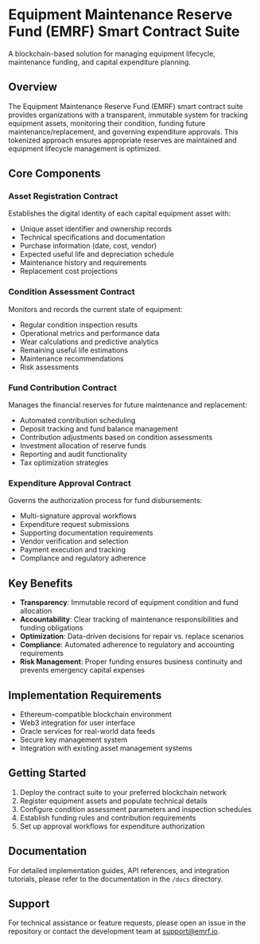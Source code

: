 # Equipment Maintenance Reserve Fund (EMRF) Smart Contract Suite

A blockchain-based solution for managing equipment lifecycle, maintenance funding, and capital expenditure planning.

## Overview

The Equipment Maintenance Reserve Fund (EMRF) smart contract suite provides organizations with a transparent, immutable system for tracking equipment assets, monitoring their condition, funding future maintenance/replacement, and governing expenditure approvals. This tokenized approach ensures appropriate reserves are maintained and equipment lifecycle management is optimized.

## Core Components

### Asset Registration Contract

Establishes the digital identity of each capital equipment asset with:
- Unique asset identifier and ownership records
- Technical specifications and documentation
- Purchase information (date, cost, vendor)
- Expected useful life and depreciation schedule
- Maintenance history and requirements
- Replacement cost projections

### Condition Assessment Contract

Monitors and records the current state of equipment:
- Regular condition inspection results
- Operational metrics and performance data
- Wear calculations and predictive analytics
- Remaining useful life estimations
- Maintenance recommendations
- Risk assessments

### Fund Contribution Contract

Manages the financial reserves for future maintenance and replacement:
- Automated contribution scheduling
- Deposit tracking and fund balance management
- Contribution adjustments based on condition assessments
- Investment allocation of reserve funds
- Reporting and audit functionality
- Tax optimization strategies

### Expenditure Approval Contract

Governs the authorization process for fund disbursements:
- Multi-signature approval workflows
- Expenditure request submissions
- Supporting documentation requirements
- Vendor verification and selection
- Payment execution and tracking
- Compliance and regulatory adherence

## Key Benefits

- **Transparency**: Immutable record of equipment condition and fund allocation
- **Accountability**: Clear tracking of maintenance responsibilities and funding obligations
- **Optimization**: Data-driven decisions for repair vs. replace scenarios
- **Compliance**: Automated adherence to regulatory and accounting requirements
- **Risk Management**: Proper funding ensures business continuity and prevents emergency capital expenses

## Implementation Requirements

- Ethereum-compatible blockchain environment
- Web3 integration for user interface
- Oracle services for real-world data feeds
- Secure key management system
- Integration with existing asset management systems

## Getting Started

1. Deploy the contract suite to your preferred blockchain network
2. Register equipment assets and populate technical details
3. Configure condition assessment parameters and inspection schedules
4. Establish funding rules and contribution requirements
5. Set up approval workflows for expenditure authorization

## Documentation

For detailed implementation guides, API references, and integration tutorials, please refer to the documentation in the `/docs` directory.

## Support

For technical assistance or feature requests, please open an issue in the repository or contact the development team at support@emrf.io.

